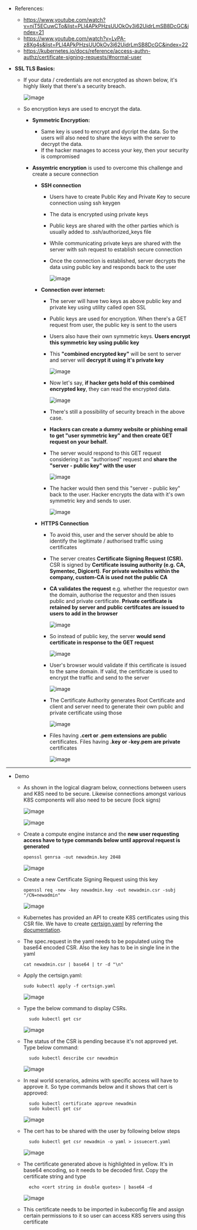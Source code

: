 - References:
  - https://www.youtube.com/watch?v=njT5ECuwCTo&list=PLl4APkPHzsUUOkOv3i62UidrLmSB8DcGC&index=21
  - https://www.youtube.com/watch?v=LvPA-z8Xg4s&list=PLl4APkPHzsUUOkOv3i62UidrLmSB8DcGC&index=22
  - https://kubernetes.io/docs/reference/access-authn-authz/certificate-signing-requests/#normal-user


- **SSL TLS Basics:**
  - If your data / credentials are not encrypted as shown below, it's highly likely that there's a security breach.

    ![image](https://github.com/user-attachments/assets/36b7d1ec-b997-4906-82e3-ac1ac383d67f)

  - So encryption keys are used to encrypt the data.
    - **Symmetric Encryption:**
      - Same key is used to encrypt and dycript the data. So the users will also need to share the keys with the server to decrypt the data.
      - If the hacker manages to access your key, then your security is compromised

    - **Assymtric encryption** is used to overcome this challenge and create a secure connection
      - **SSH connection**
        - Users have to create Public Key and Private Key to secure connection using ssh keygen
        - The data is encrypted using private keys
        - Public keys are shared with the other parties which is usually added to .ssh/authorized_keys file
        - While communicating private keys are shared with the server with ssh request to establish secure connection
        - Once the connection is established, server decrypts the data using public key and responds back to the user
 
          ![image](https://github.com/user-attachments/assets/764c14a2-384e-4668-9cbe-a755222c8e14)


      - **Connection over internet:**
        - The server will have two keys as above public key and private key using utility called open SSL
        - Public keys are used for encryption. When there's a GET request from user, the public key is sent to the users
        - Users also have their own symmetric keys. **Users encrypt this symmetric key using public key**
        - This **"combined encrypted key"** will be sent to server and server will **decrypt it using it's private key**
     
           ![image](https://github.com/user-attachments/assets/f5a44fcb-0576-432a-9288-ece5090c64b1)

        - Now let's say, **if hacker gets hold of this combined encrypted key**, they can read the encrypted data.
     
           ![image](https://github.com/user-attachments/assets/07b4dff2-dd91-4091-a466-7e990134ec15)
 
        - There's still a possibility of security breach in the above case.

        - **Hackers can create a dummy website or phishing email to get "user symmetric key" and then create GET request on your behalf.**

        - The server would respond to this GET request considering it as "authorised" request and **share the "server - public key" with the user**
     
           ![image](https://github.com/user-attachments/assets/159e8e19-1de1-45f3-8646-6d4975803c63)

        - The hacker would then send this "server - public key" back to the user. Hacker encrypts the data with it's own symmetric key and sends to user.
     
           ![image](https://github.com/user-attachments/assets/02ae6de4-ba35-4429-8ea9-012d8b7efa29)
  
      - **HTTPS Connection**
        - To avoid this, user and the server should be able to identify the legitimate / authorised traffic using certificates  

        - The server creates **Certificate Signing Request (CSR).** CSR is signed by **Certificate issuing authority (e.g. CA, Symentec, Digicert)**. **For private websites within the company, custom-CA is used not the public CA**

        - **CA validates the request** e.g. whether the requestor own the domain, authorise the requestor and then issues public and private certificate. **Private certificate is retained by server and public certifcates are issued to users to add in the browser**
     
          ![image](https://github.com/user-attachments/assets/7b7dfb46-d338-4c10-9fdc-3e8f71e5fc3c)
     

        - So instead of public key, the server **would send certificate in response to the GET request**
     
          ![image](https://github.com/user-attachments/assets/d9ea29c5-8ec9-47c5-b9c4-3babe2b7ebb9)

        - User's browser would validate if this certificate is issued to the same domain. If valid, the certificate is used to encrypt the traffic and send to the server

          ![image](https://github.com/user-attachments/assets/8932c37a-2ea5-422c-909e-dba73f436786)

        - The Certificate Authority generates Root Certificate and client and server need to generate their own public and private certificate using those
     
          ![image](https://github.com/user-attachments/assets/9f27dba3-393d-45ab-9e41-551e92e5478c)

        - Files having **.cert or .pem extensions are public** certificates. Files having **.key or -key.pem are private** certificates
           
          ![image](https://github.com/user-attachments/assets/c3315299-d38b-4528-8420-8ae9f59eabfa)

    
------------------------------------------- 
- Demo
  - As shown in the logical diagram below, connections between users and K8S need to be secure. Likewise connections amongst various K8S components will also need to be secure (lock signs)

    ![image](https://github.com/user-attachments/assets/2d243849-d3c9-4366-a6d5-10e11c821e2e)

    ![image](https://github.com/user-attachments/assets/750edc2f-a469-4960-8859-42deb7788e44)

  - Create a compute engine instance and the **new user requesting access have to type commands below until approval request is generated** 

        openssl genrsa -out newadmin.key 2048

     ![image](https://github.com/user-attachments/assets/bd7f06c6-cb3e-4ef4-8fec-2c5653751b84)
 
  - Create a new Certificate Signing Request using this key

        openssl req -new -key newadmin.key -out newadmin.csr -subj "/CN=newadmin"

     ![image](https://github.com/user-attachments/assets/db0ca339-addc-4ab4-9cb7-adb9823c6741)

  - Kubernetes has provided an API to create K8S certificates using this CSR file. We have to create [certsign.yaml](https://github.com/Ajit1279/GCP_Learning/blob/main/Docker_K8S/K8S/concepts/certsign.yaml) by referring the [documentation](https://kubernetes.io/docs/reference/access-authn-authz/certificate-signing-requests/#create-certificatessigningrequest).

  - The spec.request in the yaml needs to be populated using the base64 encoded CSR. Also the key has to be in single line in the yaml

        cat newadmin.csr | base64 | tr -d "\n"

  - Apply the certsign.yaml:

        sudo kubectl apply -f certsign.yaml


      ![image](https://github.com/user-attachments/assets/0058c379-cf2a-4ea7-bcfb-845984f73c9b)
 

  - Type the below command to display CSRs. 

          sudo kubectl get csr


      ![image](https://github.com/user-attachments/assets/9943666f-babb-4023-a904-bbe17da8ea4a)

  - The status of the CSR is pending because it's not approved yet. Type below command:

          sudo kubectl describe csr newadmin


      ![image](https://github.com/user-attachments/assets/58c04ee6-0cd0-4aac-b7b5-700e9435ecbe)


  - In real world scenarios, admins with specific access will have to approve it. So type commands below and it shows that cert is approved:

          sudo kubectl certificate approve newadmin
          sudo kubectl get csr

     
      ![image](https://github.com/user-attachments/assets/3b3028d8-ee35-44c7-b16a-a5497a2efe44)

          
  - The cert has to be shared with the user by following below steps 

          sudo kubectl get csr newadmin -o yaml > issuecert.yaml

      ![image](https://github.com/user-attachments/assets/467f83fa-aab0-402f-8a4e-1baaa7cc90d3)


  - The certificate generated above is highlighted in yellow. It's in base64 encoding, so it needs to be decoded first. Copy the certificate string and type

          echo <cert string in double quotes> | base64 -d

      ![image](https://github.com/user-attachments/assets/70abb2a5-1629-4f80-963d-c9d23ca752d4)

  - This certificate needs to be imported in kubeconfig file and assign certain permissions to it so user can access K8S servers using this certificate  
